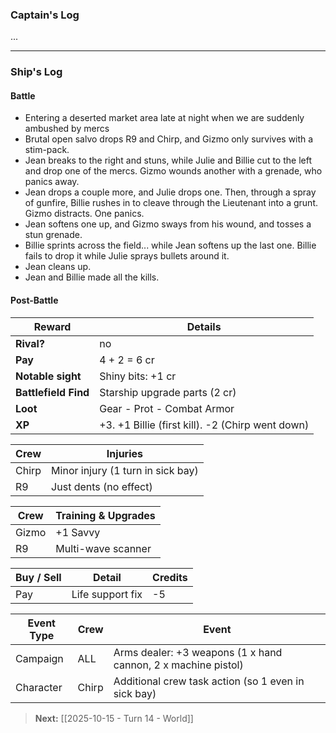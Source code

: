 ### Captain's Log

...

---

### Ship's Log

#### Battle

+ Entering a deserted market area late at night when we are suddenly ambushed by mercs
+ Brutal open salvo drops R9 and Chirp, and Gizmo only survives with a stim-pack.
+ Jean breaks to the right and stuns, while Julie and Billie cut to the left and drop one of the mercs.  Gizmo wounds another with a grenade, who panics away.
+ Jean drops a couple more, and Julie drops one.  Then, through a spray of gunfire, Billie rushes in to cleave through the Lieutenant into a grunt. Gizmo distracts. One panics.
+ Jean softens one up, and Gizmo sways from his wound, and tosses a stun grenade.
+ Billie sprints across the field... while Jean softens up the last one.  Billie fails to drop it while Julie sprays bullets around it.  
+ Jean cleans up.
+ Jean and Billie made all the kills.

#### Post-Battle

| Reward               | Details                                           |
| -------------------- | ------------------------------------------------- |
| **Rival?**           | no                                                |
| **Pay**              | 4 + 2 = 6 cr                                      |
| **Notable sight**    | Shiny bits: +1 cr                                 |
| **Battlefield Find** | Starship upgrade parts (2 cr)                     |
| **Loot**             | Gear - Prot - Combat Armor                        |
| **XP**               | +3. +1 Billie (first kill).  -2 (Chirp went down) |

| Crew  | Injuries                          |
| ----- | --------------------------------- |
| Chirp | Minor injury (1 turn in sick bay) |
| R9    | Just dents (no effect)            |

| Crew  | Training & Upgrades |
| ----- | ------------------- |
| Gizmo | +1 Savvy            |
| R9    | Multi-wave scanner  |

| Buy / Sell | Detail           | Credits |
| ---------- | ---------------- | ------- |
| Pay        | Life support fix | -5      |

| Event Type | Crew  | Event                                                         |
| ---------- | ----- | ------------------------------------------------------------- |
| Campaign   | ALL   | Arms dealer: +3 weapons (1 x hand cannon, 2 x machine pistol) |
| Character  | Chirp | Additional crew task action (so 1 even in sick bay)           |

> **Next:** [[2025-10-15 - Turn 14 - World]]
